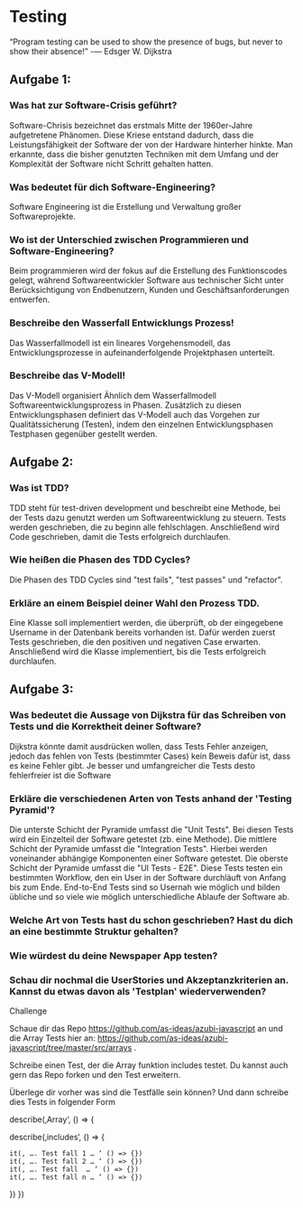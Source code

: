 # Testing

“Program testing can be used to show the presence of bugs, but never to show their absence!” -― Edsger W. Dijkstra

## Aufgabe 1:

### Was hat zur Software-Crisis geführt?
Software-Chrisis bezeichnet das erstmals Mitte der 1960er-Jahre aufgetretene Phänomen.
Diese Kriese entstand dadurch, dass die Leistungsfähigkeit der Software der von der Hardware hinterher hinkte.
Man erkannte, dass die bisher genutzten Techniken mit dem Umfang und der Komplexität der Software nicht Schritt gehalten hatten.

### Was bedeutet für dich Software-Engineering?
Software Engineering ist die Erstellung und Verwaltung großer Softwareprojekte.

### Wo ist der Unterschied zwischen Programmieren und Software-Engineering?
Beim programmieren wird der fokus auf die Erstellung des Funktionscodes gelegt, während Softwareentwickler Software aus technischer Sicht unter Berücksichtigung von Endbenutzern, Kunden und Geschäftsanforderungen entwerfen.

### Beschreibe den Wasserfall Entwicklungs Prozess!
Das Wasserfallmodell ist ein lineares Vorgehensmodell, das Entwicklungsprozesse in aufeinanderfolgende Projektphasen unterteilt.

### Beschreibe das V-Modell!
Das V-Modell organisiert Ähnlich dem Wasserfallmodell Softwareentwicklungsprozess in Phasen. Zusätzlich zu diesen Entwicklungsphasen definiert das V-Modell auch das Vorgehen zur Qualitätssicherung (Testen), indem den einzelnen Entwicklungsphasen Testphasen gegenüber gestellt werden.

## Aufgabe 2:

### Was ist TDD?
TDD steht für test-driven development und beschreibt eine Methode, bei der Tests dazu genutzt werden um Softwareentwicklung zu steuern.
Tests werden geschrieben, die zu beginn alle fehlschlagen.
Anschließend wird Code geschrieben, damit die Tests erfolgreich durchlaufen.

### Wie heißen die Phasen des TDD Cycles?
Die Phasen des TDD Cycles sind "test fails", "test passes" und "refactor".

### Erkläre an einem Beispiel deiner Wahl den Prozess TDD.
Eine Klasse soll implementiert werden, die überprüft, ob der eingegebene Username in der Datenbank bereits vorhanden ist. 
Dafür werden zuerst Tests geschrieben, die den positiven und negativen Case erwarten.
Anschließend wird die Klasse implementiert, bis die Tests erfolgreich durchlaufen.

## Aufgabe 3:

### Was bedeutet die Aussage von Dijkstra für das Schreiben von Tests und die Korrektheit deiner Software?
Dijkstra könnte damit ausdrücken wollen, dass Tests Fehler anzeigen, jedoch das fehlen von Tests (bestimmter Cases) kein Beweis dafür ist, dass es keine Fehler gibt.
Je besser und umfangreicher die Tests desto fehlerfreier ist die Software

### Erkläre die verschiedenen Arten von Tests anhand der 'Testing Pyramid'?
Die unterste Schicht der Pyramide umfasst die "Unit Tests".
Bei diesen Tests wird ein Einzelteil der Software getestet (zb. eine Methode).
Die mittlere Schicht der Pyramide umfasst die "Integration Tests".
Hierbei werden voneinander abhängige Komponenten einer Software getestet.
Die oberste Schicht der Pyramide umfasst die "UI Tests - E2E".
Diese Tests testen ein bestimmten Workflow, den ein User in der Software durchläuft von Anfang bis zum Ende.
End-to-End Tests sind so Usernah wie möglich und bilden übliche und so viele wie möglich unterschiedliche Ablaufe der Software ab.

### Welche Art von Tests hast du schon geschrieben? Hast du dich an eine bestimmte Struktur gehalten?
### Wie würdest du deine Newspaper App testen?
### Schau dir nochmal die UserStories und Akzeptanzkriterien an. Kannst du etwas davon als 'Testplan' wiederverwenden?

Challenge

Schaue dir das Repo https://github.com/as-ideas/azubi-javascript an und die Array Tests hier an: https://github.com/as-ideas/azubi-javascript/tree/master/src/arrays .

Schreibe einen Test, der die Array funktion includes testet. Du kannst auch gern das Repo forken und den Test erweitern.

Überlege dir vorher was sind die Testfälle sein können? Und dann schreibe dies Tests in folgender Form

describe(‚Array‘, () => {

describe(‚includes‘, () => {

    it(‚ …. Test fall 1 … ‘ () => {})
    it(‚ …. Test fall 2 … ‘ () => {})
    it(‚ …. Test fall  … ‘ () => {})
    it(‚ …. Test fall n … ‘ () => {})

})
})
